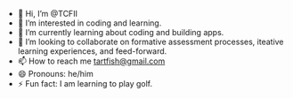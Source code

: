 - 👋 Hi, I’m @TCFII
- 👀 I’m interested in coding and learning.
- 🌱 I’m currently learning about coding and building apps.
- 💞️ I’m looking to collaborate on formative assessment processes, iteative learning experiences, and feed-forward.
- 📫 How to reach me tartfish@gmail.com
- 😄 Pronouns: he/him
- ⚡ Fun fact: I am learning to play golf.

<!---
TCFII/TCFII is a ✨ special ✨ repository because its `README.md` (this file) appears on your GitHub profile.
You can click the Preview link to take a look at your changes.
--->
